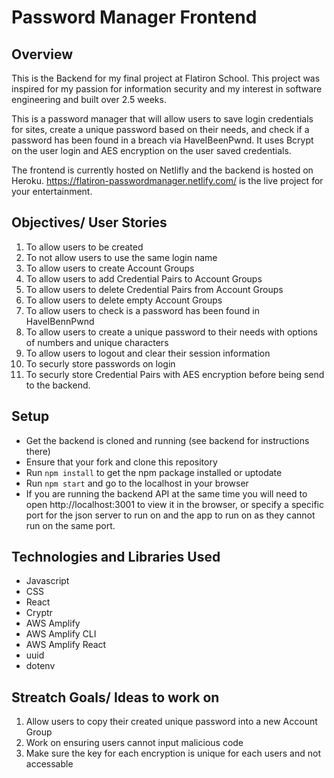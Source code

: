 # Password Manager Frontend

## Overview
This is the Backend for my final project at Flatiron School. 
This project was inspired for my passion for information security and my interest in software engineering and built over 2.5 weeks. 

This is a password manager that will allow users to save login credentials for sites, create a unique password based on their needs, and check if a password has been found in a breach via HaveIBeenPwnd. 
It uses Bcrypt on the user login and AES encryption on the user saved credentials.

The frontend is currently hosted on Netlifly and the backend is hosted on Heroku.
https://flatiron-passwordmanager.netlify.com/ is the live project for your entertainment.

## Objectives/ User Stories
1. To allow users to be created
2. To not allow users to use the same login name
3. To allow users to create Account Groups
4. To allow users to add Credential Pairs to Account Groups
5. To allow users to delete Credential Pairs from Account Groups
6. To allow users to delete empty Account Groups
7. To allow users to check is a password has been found in HaveIBennPwnd
8. To allow users to create a unique password to their needs with options of numbers and unique characters
9. To allow users to logout and clear their session information
10. To securly store passwords on login
11. To securly store Credential Pairs with AES encryption before being send to the backend.

## Setup
 - Get the backend is cloned and running (see backend for instructions there) 
 - Ensure that your fork and clone this repository
 - Run `npm install` to get the npm package installed or uptodate
 - Run `npm start` and go to the localhost in your browser
  - If you are running the backend API at the same time you will need to open http://localhost:3001 to view it in the browser, or specify a specific port for the json server to run on and the app to run on as they cannot run on the same port.

## Technologies and Libraries Used
 - Javascript
 - CSS
 - React
 - Cryptr
 - AWS Amplify
 - AWS Amplify CLI
 - AWS Amplify React
 - uuid 
 - dotenv

## Streatch Goals/ Ideas to work on
1. Allow users to copy their created unique password into a new Account Group
2. Work on ensuring users cannot input malicious code
3. Make sure the key for each encryption is unique for each users and not accessable
